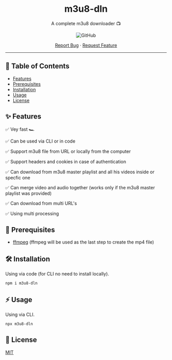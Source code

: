 <div align="center">
  <h1>m3u8-dln</h1>
  <p>A complete m3u8 downloader 📺</p>
  <p>
    <img alt="GitHub" src="https://img.shields.io/github/license/avivharuzi/m3u8-dln?style=for-the-badge">
  </p>
  <p>
    <a href="https://github.com/github_username/m3u8-dln/issues">Report Bug</a>
    ·
    <a href="https://github.com/github_username/m3u8-dln/issues">Request Feature</a>
  </p>
</div>

---

## 📖 Table of Contents

- [Features](#✨-Features)
- [Prerequisites](#🎯-Prerequisites)
- [Installation](#🛠️-Installation)
- [Usage](#⚡️-Usage)
- [License](#📜-License)

## ✨ Features

✅ Vey fast 🏎️

✅ Can be used via CLI or in code

✅ Support m3u8 file from URL or locally from the computer

✅ Support headers and cookies in case of authentication

✅ Can download from m3u8 master playlist and all his videos inside or specfic one

✅ Can merge video and audio together (works only if the m3u8 master playlist was provided)

✅ Can download from multi URL's

✅ Using multi processing

## 🎯 Prerequisites

- [ffmpeg](https://ffmpeg.org) (ffmpeg will be used as the last step to create the mp4 file)

## 🛠️ Installation

Using via code (for CLI no need to install locally).

```
npm i m3u8-dln
```

## ⚡️ Usage

Using via CLI.

```sh
npx m3u8-dln
```

## 📜 License

[MIT](LICENSE)
